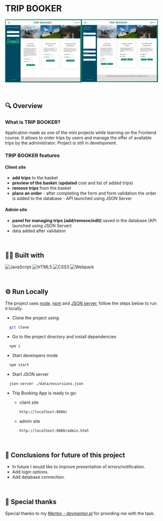 # TRIP BOOKER

<div style="display: flex;">
  <div style="width: 50%;">
    <img src="./src/assets/img/userPNG.png" alt="Trip Booking App client mockup" title="Trip Booking App user view">
  </div>
  <div style="width: 50%;">
    <img src="./src/assets/img/adminPNG.png" alt="Trip Booking App admin mockup" title="Trip Booking App admin view">
  </div>
</div>

&nbsp;

## 🔍 Overview

### What is TRIP BOOKER?

Application made as one of the mini projects while learning on the Frontend course. It allows to order trips by users and manage the offer of available trips by the administrator.
Project is still in development.

### TRIP BOOKER features

#### Client site

- **add trips** to the basket
- **preview of the basket** (**updated** cost and list of added trips)
- **remove trips** from the basket
- **place an order** - after completing the form and form validation the order is added to the database - API launched using JSON Server

#### Admin site

- **panel for managing trips (add/remove/edit)** saved in the database (API launched using JSON Server)
- data added after validation

&nbsp;

## 👨‍💻 Built with

![JavaScript](https://img.shields.io/badge/JavaScript-323330?style=for-the-badge&logo=javascript&logoColor=F7DF1E)
![HTML5](https://img.shields.io/badge/HTML5-E34F26?style=for-the-badge&logo=html5&logoColor=white)
![CSS3](https://img.shields.io/badge/CSS3-1572B6?style=for-the-badge&logo=css3&logoColor=white)
![Webpack](https://img.shields.io/badge/Webpack-8DD6F9?style=for-the-badge&logo=Webpack&logoColor=white)

&nbsp;

## ⚙️ Run Locally

The project uses [node](https://nodejs.org/en/), [npm](https://www.npmjs.com/) and [JSON server](https://www.npmjs.com/package/json-server), follow the steps below to run it locally.

- Clone the project using

```bash
  git clone
```

- Go to the project directory and install dependencies

```bash
  npm i
```

- Start developers mode

```bash
  npm start
```

- Start JSON server

```bash
  json-server ./data/excursions.json
```

- Trip Booking App is ready to go:

  - client site

    ```bash
    http://localhost:8080/
    ```

  - admin site

    ```bash
    http://localhost:8080/admin.html
    ```

&nbsp;

## 💭 Conclusions for future of this project

- In future I would like to improve presentation of errors/notification.
- Add login options.
- Add database connection.

&nbsp;

## 🙏 Special thanks

Special thanks to my [Mentor - devmentor.pl](https://devmentor.pl/) for providing me with the task.
